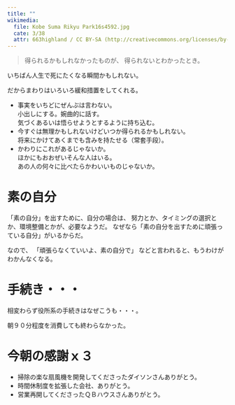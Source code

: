 ```yaml
---
title: ""
wikimedia:
  file: Kobe Suma Rikyu Park16s4592.jpg
  cate: 3/38
  attr: 663highland / CC BY-SA (http://creativecommons.org/licenses/by-sa/3.0/)
---
```

> 得られるかもしれなかったものが、
> 得られないとわかったとき。

いちばん人生で死にたくなる瞬間かもしれない。

だからまわりはいろいろ緩和措置をしてくれる。

* 事実をいちどにぜんぶは言わない。  
  小出しにする。婉曲的に話す。  
  気づくあるいは悟らせようとするように持ち込む。
* 今すぐは無理かもしれないけどいつか得られるかもしれない。  
  将来にかけてあくまでも含みを持たせる（常套手段）。
* かわりにこれがあるじゃないか。  
  ほかにもおおぜいそんな人はいる。  
  あの人の何々に比べたらかわいいものじゃないか。


# 素の自分

「素の自分」を出すために、自分の場合は、
努力とか、タイミングの選択とか、環境整備とかが、必要なようだ。
なぜなら「素の自分を出すために頑張っている自分」がいるからだ。

なので、
「頑張らなくていいよ、素の自分で」
などと言われると、もうわけがわかんなくなる。


# 手続き・・・

相変わらず役所系の手続きはなぜこうも・・・。

朝９０分程度を消費しても終わらなかった。


# 今朝の感謝ｘ３

* 掃除の楽な扇風機を開発してくださったダイソンさんありがとう。
* 時間休制度を拡張した会社、ありがとう。
* 営業再開してくださったＱＢハウスさんありがとう。
